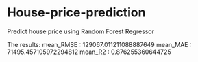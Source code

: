 # House-price-prediction

Predict house price using Random Forest Regressor

The results:
mean_RMSE :  129067.011211088887649
mean_MAE :  71495.457105972294812
mean_R2 :  0.876255360644725
